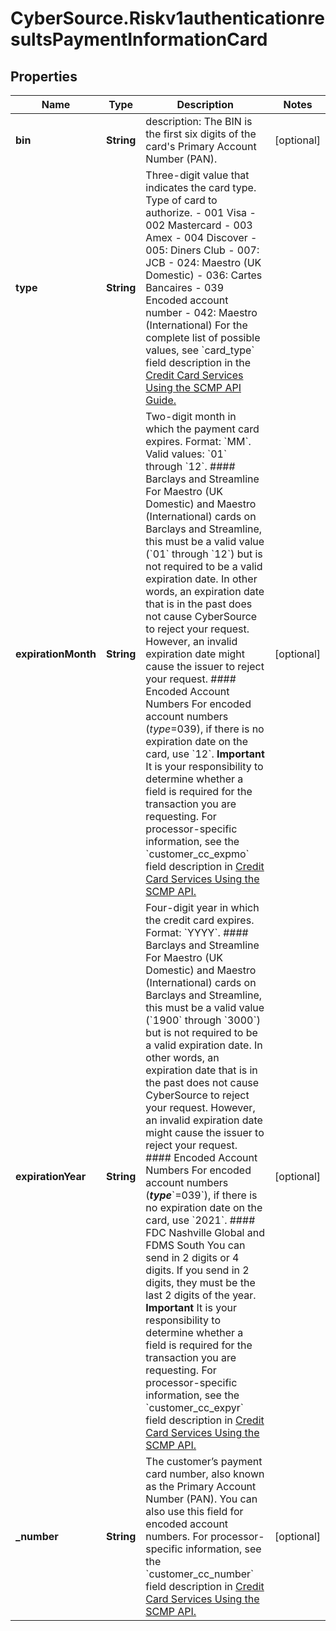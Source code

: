 # CyberSource.Riskv1authenticationresultsPaymentInformationCard

## Properties
Name | Type | Description | Notes
------------ | ------------- | ------------- | -------------
**bin** | **String** | description: The BIN is the first six digits of the card&#39;s Primary Account Number (PAN).  | [optional] 
**type** | **String** | Three-digit value that indicates the card type.  Type of card to authorize. - 001 Visa - 002 Mastercard - 003 Amex - 004 Discover - 005: Diners Club - 007: JCB - 024: Maestro (UK Domestic) - 036: Cartes Bancaires - 039 Encoded account number - 042: Maestro (International)  For the complete list of possible values, see &#x60;card_type&#x60; field description in the [Credit Card Services Using the SCMP API Guide.](http://apps.cybersource.com/library/documentation/dev_guides/CC_Svcs_SCMP_API/html)  | 
**expirationMonth** | **String** | Two-digit month in which the payment card expires.  Format: &#x60;MM&#x60;.  Valid values: &#x60;01&#x60; through &#x60;12&#x60;.  #### Barclays and Streamline For Maestro (UK Domestic) and Maestro (International) cards on Barclays and Streamline, this must be a valid value (&#x60;01&#x60; through &#x60;12&#x60;) but is not required to be a valid expiration date. In other words, an expiration date that is in the past does not cause CyberSource to reject your request. However, an invalid expiration date might cause the issuer to reject your request.  #### Encoded Account Numbers For encoded account numbers (_type_&#x3D;039), if there is no expiration date on the card, use &#x60;12&#x60;.  **Important** It is your responsibility to determine whether a field is required for the transaction you are requesting.  For processor-specific information, see the &#x60;customer_cc_expmo&#x60; field description in [Credit Card Services Using the SCMP API.](http://apps.cybersource.com/library/documentation/dev_guides/CC_Svcs_SCMP_API/html)  | [optional] 
**expirationYear** | **String** | Four-digit year in which the credit card expires.  Format: &#x60;YYYY&#x60;.  #### Barclays and Streamline For Maestro (UK Domestic) and Maestro (International) cards on Barclays and Streamline, this must be a valid value (&#x60;1900&#x60; through &#x60;3000&#x60;) but is not required to be a valid expiration date. In other words, an expiration date that is in the past does not cause CyberSource to reject your request. However, an invalid expiration date might cause the issuer to reject your request.  #### Encoded Account Numbers For encoded account numbers (**_type_**&#x60;&#x3D;039&#x60;), if there is no expiration date on the card, use &#x60;2021&#x60;.  #### FDC Nashville Global and FDMS South You can send in 2 digits or 4 digits. If you send in 2 digits, they must be the last 2 digits of the year.  **Important** It is your responsibility to determine whether a field is required for the transaction you are requesting.  For processor-specific information, see the &#x60;customer_cc_expyr&#x60; field description in [Credit Card Services Using the SCMP API.](http://apps.cybersource.com/library/documentation/dev_guides/CC_Svcs_SCMP_API/html)  | [optional] 
**_number** | **String** | The customer’s payment card number, also known as the Primary Account Number (PAN). You can also use this field for encoded account numbers.  For processor-specific information, see the &#x60;customer_cc_number&#x60; field description in [Credit Card Services Using the SCMP API.](http://apps.cybersource.com/library/documentation/dev_guides/CC_Svcs_SCMP_API/html)  | [optional] 


